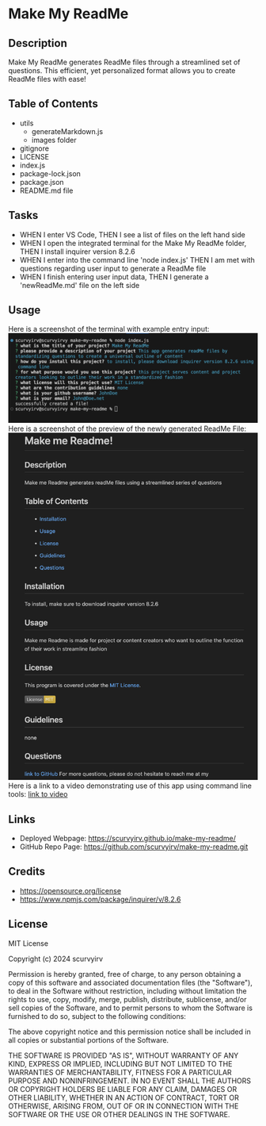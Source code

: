 # Make My ReadMe

## Description

Make My ReadMe generates ReadMe files through a streamlined set of questions. This efficient, yet personalized format allows you to create ReadMe files with ease!

## Table of Contents

- utils
    - generateMarkdown.js
    - images folder
- gitignore
- LICENSE
- index.js
- package-lock.json
- package.json
- README.md file

## Tasks 

- WHEN I enter VS Code, THEN I see a list of files on the left hand side
- WHEN I open the integrated terminal for the Make My ReadMe folder, THEN I install inquirer version 8.2.6
- WHEN I enter into the command line 'node index.js' THEN I am met with questions regarding user input to generate a ReadMe file
- WHEN I finish entering user input data, THEN I generate a 'newReadMe.md' file on the left side


## Usage
Here is a screenshot of the terminal with example entry input:
![Alt text](./utils/images/terminalSS.png)
Here is a screenshot of the preview of the newly generated ReadMe File:
![Alt text](./utils/images/readMePreview.png)
Here is a link to a video demonstrating use of this app using command line tools:
[link to video](https://youtu.be/SumLRU_1EII) 

## Links

- Deployed Webpage: https://scurvyirv.github.io/make-my-readme/
- GitHub Repo Page: https://github.com/scurvyirv/make-my-readme.git

## Credits

- https://opensource.org/license
- https://www.npmjs.com/package/inquirer/v/8.2.6


## License

MIT License

Copyright (c) 2024 scurvyirv

Permission is hereby granted, free of charge, to any person obtaining a copy of this software and associated documentation files (the "Software"), to deal in the Software without restriction, including without limitation the rights to use, copy, modify, merge, publish, distribute, sublicense, and/or sell copies of the Software, and to permit persons to whom the Software is furnished to do so, subject to the following conditions:

The above copyright notice and this permission notice shall be included in all copies or substantial portions of the Software.

THE SOFTWARE IS PROVIDED "AS IS", WITHOUT WARRANTY OF ANY KIND, EXPRESS OR IMPLIED, INCLUDING BUT NOT LIMITED TO THE WARRANTIES OF MERCHANTABILITY, FITNESS FOR A PARTICULAR PURPOSE AND NONINFRINGEMENT. IN NO EVENT SHALL THE AUTHORS OR COPYRIGHT HOLDERS BE LIABLE FOR ANY CLAIM, DAMAGES OR OTHER LIABILITY, WHETHER IN AN ACTION OF CONTRACT, TORT OR OTHERWISE, ARISING FROM, OUT OF OR IN CONNECTION WITH THE SOFTWARE OR THE USE OR OTHER DEALINGS IN THE SOFTWARE.